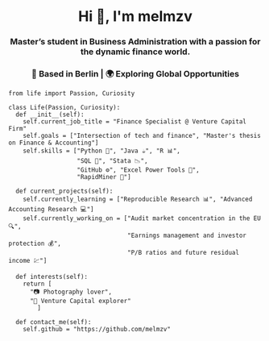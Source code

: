 <h1 align="center">Hi 🤠, I'm melmzv</h1>
<h3 align="center">Master’s student in Business Administration with a passion for the dynamic finance world.</h3>
<h3 align="center">📍 Based in Berlin | 🌍 Exploring Global Opportunities</h3>

<p align="left">
</p>

```
from life import Passion, Curiosity

class Life(Passion, Curiosity):
  def __init__(self):
    self.current_job_title = "Finance Specialist @ Venture Capital Firm"
    self.goals = ["Intersection of tech and finance", "Master's thesis on Finance & Accounting"]
    self.skills = ["Python 🐍", "Java ☕", "R 📊", 
                   "SQL 📁", "Stata 📉",
                   "GitHub ⚙️", "Excel Power Tools 🧮", 
                   "RapidMiner 🚀"]

  def current_projects(self):
    self.currently_learning = ["Reproducible Research 📊", "Advanced Accounting Research 💻"]
    self.currently_working_on = ["Audit market concentration in the EU 🔍",
                                 "Earnings management and investor protection 💰", 
                                 "P/B ratios and future residual income 💹"]

  def interests(self):
    return [
      "📷 Photography lover",
      "🏢 Venture Capital explorer"
        ]

  def contact_me(self):
    self.github = "https://github.com/melmzv"
```
